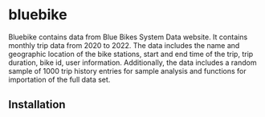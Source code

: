 # bluebike

Bluebike contains data from Blue Bikes System Data website. It contains monthly trip data from 2020 to 2022. The data includes the name and geographic location of the bike stations, start and end time of the trip, trip duration, bike id, user information. Additionally, the data includes a random sample of 1000 trip history entries for sample analysis and functions for importation of the full data set.

## Installation
